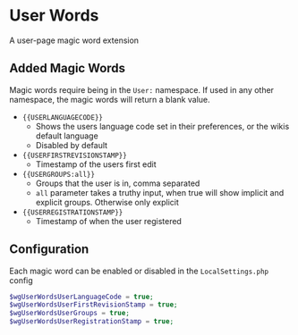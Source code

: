 # User Words

A user-page magic word extension

## Added Magic Words

Magic words require being in the `User:` namespace. If used in any other namespace, the magic words will return a blank value.

* `{{USERLANGUAGECODE}}`
  * Shows the users language code set in their preferences, or the wikis default language
  * Disabled by default
* `{{USERFIRSTREVISIONSTAMP}}`
  * Timestamp of the users first edit
* `{{USERGROUPS:all}}`
  * Groups that the user is in, comma separated
  * `all` parameter takes a truthy input, when true will show implicit and explicit groups. Otherwise only explicit
* `{{USERREGISTRATIONSTAMP}}`
  * Timestamp of when the user registered

## Configuration

Each magic word can be enabled or disabled in the `LocalSettings.php` config

```php
$wgUserWordsUserLanguageCode = true;
$wgUserWordsUserFirstRevisionStamp = true;
$wgUserWordsUserGroups = true;
$wgUserWordsUserRegistrationStamp = true;
```